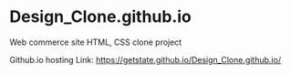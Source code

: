 # Design_Clone.github.io

Web commerce site HTML, CSS clone project

Github.io hosting
Link: https://getstate.github.io/Design_Clone.github.io/
